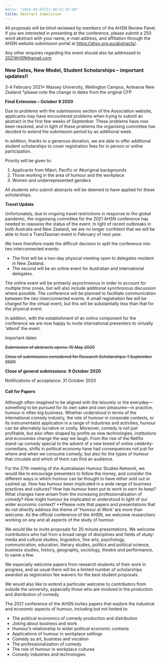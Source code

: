 ```yaml
---
#date: "2016-05-05T21:48:51-07:00"
title: Abstract Submission
---
```

All proposals will be blind reviewed by members of the AHSN Review Panel. If you are interested in presenting at the conference, please submit a 250 word abstract with your name, e-mail address, and affiliation through the AHSN website submission portal at https://ahsn.org.au/abstracts/.  

Any other enquires regarding the event should also be addressed to 2021AHSN@gmail.com. 


### New Dates, New Model, Student Scholarships – important updates!!  
3-4 February 2021*
Massey University, Wellington Campus, Aotearoa New Zealand
*please note the change in dates from the original CFP

**Final Extension – October 9 2020** 

Due to problems with the submissions section of the Association website, applicants may have encountered problems when trying to submit an abstract in the first few weeks of September. These problems have now been resolved, and in light of these problems the organising committee has decided to extend the submission period by an additional week.

In addition, thanks to a generous donation, we are able to offer additional student scholarships to cover registration fees for in person or online participation. 

Priority will be given to:
1.	Applicants from Māori, Pacific or Aboriginal backgrounds
2.	Those working in the area of humour and the workplace
3.	Women and underrepresented genders 

All students who submit abstracts will be deemed to have applied for these scholarships.

**Travel Update** 

Unfortunately, due to ongoing travel restrictions in response to the global pandemic, the organising committee for the 2021 AHSN conference has needed to reassess the status of the event. In light of recent outbreaks in both Australia and New Zealand, we are no longer confident that we will be able to host a TransTasman event in February of next year.

We have therefore made the difficult decision to split the conference into two interconnected events:
* The first will be a two-day physical meeting open to delegates resident in New Zealand.
* The second will be an online event for Australian and International delegates.

The online event will be primarily asynchronous in order to account for multiple time zones, but will also include additional synchronous discussion where possible. The conference will be planned to facilitate communication between the two interconnected events. A small registration fee will be charged for the virtual event, but this will be substantially less than that for the physical event.

In addition, with the establishment of an online component for the conference we are now happy to invite international presenters to virtually ‘attend’ the event.

Important dates

~~Submission of abstracts opens: 15 May 2020~~

~~Close of submissions considered for Research Scholarships: 1 September 2020~~

**Close of general submissions: 9 October 2020**

Notifications of acceptance: 31 October 2020

#### Call for Papers
Although often imagined to be aligned with the leisurely or the everyday—something to be pursued for its own sake and own pleasures—in practice, humour is often big business. Whether understood in terms of the international comedy industry, the role of humour in corporate contexts, or its instrumentalist application in a range of industries and activities, humour can be alternately lucrative or costly. Moreover, comedy is not just profitable, but also often shaped by profits as new technologies, institutions and economies change the way we laugh. From the rise of the Netflix stand-up comedy special to the advent of a new breed of online celebrity-comedians, shifts in political economy have had consequences not just for where and when we consume comedy, but also for the types of humour that circulate and which of them can find an audience.

For the 27th meeting of the Australasian Humour Studies Network, we would like to encourage presenters to follow the money, and consider the different ways in which humour can be thought to have either sold out or cashed up. How has humour been implicated in a wide range of business practices and cultures? How has humour been put to work to earn its keep? What changes have arisen from the increasing professionalisation of comedy? How might humour be implicated or understood in light of our wider economic context? 
**Please note that papers and presentations that do not directly address the theme of ‘Humour at Work’ are more than welcome. As the official conference of the AHSN, we welcome researchers working on any and all aspects of the study of humour. 

We would like to invite proposals for 20 minute presentations. We welcome contributors who hail from a broad range of disciplines and fields of study: media and cultural studies, linguistics, fine arts, psychology, communication, education, literary studies, politics and political science, business studies, history, geography, sociology, theatre and performance, to name a few.

We especially welcome papers from research students of their work in progress, and as usual there will be a limited number of scholarships awarded as registration fee waivers for the best student proposals.

We would also like to extend a particular welcome to contributors from outside the university, especially those who are involved in the production and distribution of comedy. 

The 2021 conference of the AHSN invites papers that explore the industrial and economic aspects of humour, including but not limited to:
* The political economics of comedy production and distribution
*	Joking about business and work
*	Humour’s relationship to wider political economic contexts
*	Applications of humour in workplace settings
*	Comedy as art, business and vocation
*	The professionalization of comedy
*	The role of humour in workplace cultures
*	Comedy industries and technologies

